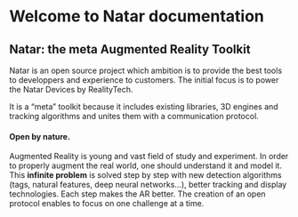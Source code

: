 # Welcome to Natar documentation

## Natar: the meta Augmented Reality Toolkit

Natar is an open source project which ambition is to provide the best tools to developpers and experience to customers. The initial focus is to power the Natar Devices by RealityTech. 

It is a “meta” toolkit because it includes existing libraries, 3D engines and tracking algorithms and unites them with a communication protocol. 

#### Open by nature. 

Augmented Reality is young and vast field of study and experiment. In order to properly augment the real world, one should understand it and model it. This **infinite problem** is solved step by step with new detection algorithms \(tags, natural features, deep neural networks...\), better tracking and display technologies. Each step makes the AR better. The creation of an open protocol enables to focus on one challenge at a time.  



